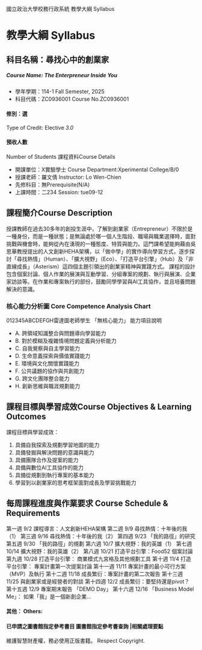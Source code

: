 國立政治大學校務行政系統 教學大綱 Syllabus
# 教學大綱 Syllabus
##  科目名稱：尋找心中的創業家
#####  Course Name: The Enterpreneur Inside You
  * 學年學期：114-1 Fall Semester, 2025 
  * 科目代碼：ZC0936001 Course No.ZC0936001
#### 修別：選
Type of Credit: Elective 
_3.0_
#### 預收人數
Number of Students
課程資料Course Details
  * 開課單位：X實驗學士 Course Department:Xperimental College/B/0 
  * 授課老師：羅文倩 Instructor: Lo Wen-Chien 
  * 先修科目：無Prerequisite(N/A)
  * 上課時間：二234 Session: tue09-12
##  課程簡介Course Description
授課教師在過去30多年的創投生涯中，了解到創業家（Entrepreneur）不限於是一種身份，而是一種狀態；是無論處於哪一個人生階段、職場與職業選擇時，面對挑戰與機會時，能夠從內在湧現的一種態度、特質與能力。這門課希望能夠藉由吳思華教授提出的人文創新HEHA架構，以「做中學」的實作導向學習方式，逐步探討「尋找熱情」（Human）、「擴大視野」（Eco）、「打造平台引擎」（Hub）及「非直線成長」（Asterism）這四個主題引領出的創業家精神與實踐方式。
課程的設計包含個案討論、個人作業的展演與互動學習、分組專案的規劃、執行與展演、企業家訪談等。在作業和專案執行的部份，鼓勵同學學習與AI工具協作，並且培養問題解決的意識。
###  核心能力分析圖 Core Competence Analysis Chart
012345ABCDEFGH雷達圖老師學生
「無核心能力」 
能力項目說明
  * A. 跨領域知識整合與問題導向學習能力
  * B. 對於模糊及複雜情境問題定義與分析能力
  * C. 自我覺察與自主學習能力
  * D. 生命意義探索與價值實踐能力
  * E. 環境與文化關懷實踐能力
  * F. 公共議題的協作與共創能力
  * G. 跨文化團隊整合能力
  * H. 創新思維與職涯規劃能力
##  課程目標與學習成效Course Objectives & Learning Outcomes 
課程目標與學習成效：
1. 具備自我探索及規劃學習地圖的能力
2. 具備發掘與解決問題的意識與能力
3. 具備團隊合作及提案的能力
4. 具備與數位AI工具協作的能力
5. 具備從規劃到執行專案的基本能力
6. 學習到以創業家的思考框架面對成長及學習挑戰能力
##  每周課程進度與作業要求 Course Schedule & Requirements
第一週 9/2 課程導言：人文創新HEHA架構
第二週 9/9 尋找熱情：十年後的我（1）
第三週 9/16 尋找熱情：十年後的我（2）
第四週 9/23 「我的路徑」的研究
第五週 9/30 「我的路徑」的規劃
第六週 10/7 擴大視野：我的英雄（1）
第七週 10/14 擴大視野：我的英雄（2）
第八週 10/21 打造平台引擎：Food52 個案討論
第九週 10/28 打造平台引擎： 商業模式九宮格及其他規劃工具
第十週 11/4 打造平台引擎： 專案計畫第一次提案討論
第十一週 11/11 專案計畫的最小可行方案（MVP）及執行
第十二週 11/18 成長繁衍：專案計畫的第二次報告
第十三週 11/25 與創業家或是經營者的對談
第十四週 12/2 成長繁衍：要堅持還是pivot？
第十五週 12/9 專案期末報告 「DEMO Day」
第十六週 12/16 「Business Model Me」： 如果「我」是一個新創企業...
####  其他： Others:
####  已申請之圖書館指定參考書目  圖書館指定參考書查詢 |相關處理要點
維護智慧財產權，務必使用正版書籍。 Respect Copyright.